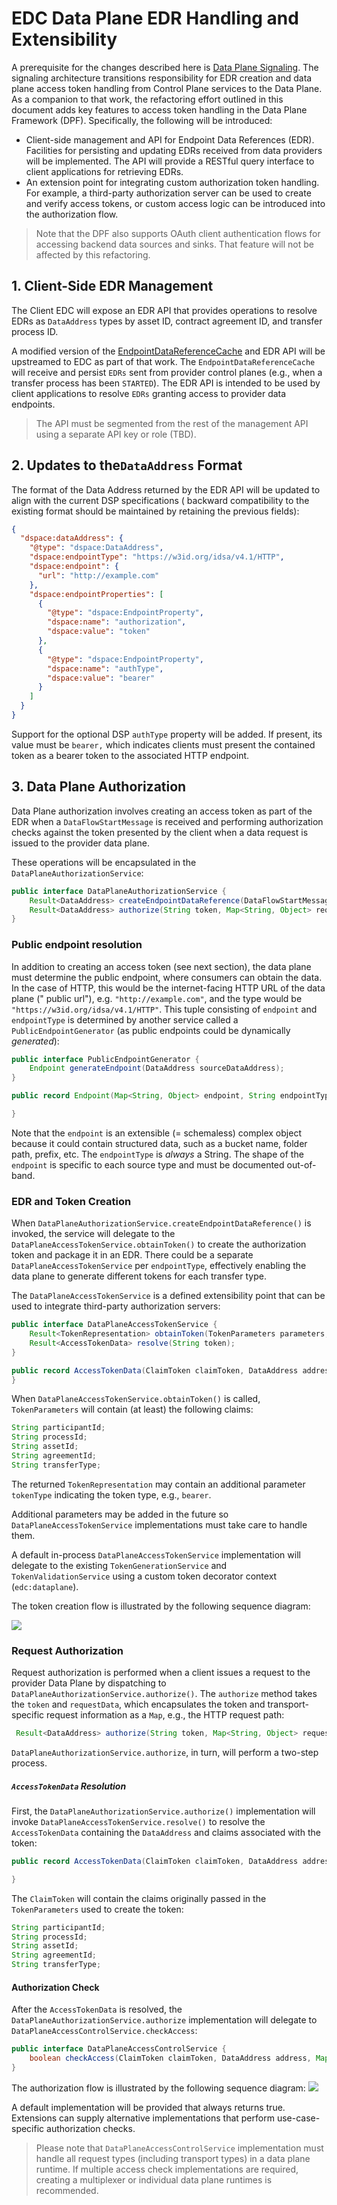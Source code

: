 # EDC Data Plane EDR Handling and Extensibility

A prerequisite for the changes described here
is [Data Plane Signaling](data-plane-signaling.md).
The signaling architecture transitions responsibility for EDR creation and data plane access token handling from Control
Plane services to the Data Plane. As a companion to that work, the refactoring effort outlined in this document adds key
features to access token handling in the Data Plane Framework (DPF). Specifically, the following will be introduced:

- Client-side management and API for Endpoint Data References (EDR). Facilities for persisting and updating EDRs
  received from data providers will be implemented. The API will provide a RESTful query interface to client
  applications for retrieving EDRs.
- An extension point for integrating custom authorization token handling. For example, a third-party authorization
  server can be used to create and verify access tokens, or custom access logic can be introduced into the authorization
  flow.

> Note that the DPF also supports OAuth client authentication flows for accessing backend data sources and sinks. That
> feature will not be affected by this refactoring.

## 1. Client-Side EDR Management

The Client EDC will expose an EDR API that provides operations to resolve EDRs as `DataAddress` types by asset ID,
contract agreement ID, and transfer process ID.

A modified version of
the [EndpointDataReferenceCache‎](spi/edr-spi/src/main/java/org/eclipse/tractusx/edc/edr/spi/store/EndpointDataReferenceCache.java)
and EDR API will be upstreamed to EDC as part of that work. The `EndpointDataReferenceCache` will receive and
persist `EDRs` sent from provider control planes (e.g., when a transfer process has been `STARTED`). The EDR API is
intended to be used by client applications to resolve `EDRs` granting access to provider data endpoints.

> The API must be segmented from the rest of the management API using a separate API key or role (TBD).

## 2. Updates to the`DataAddress` Format

The format of the Data Address returned by the EDR API will be updated to align with the current DSP specifications (
backward compatibility to the existing format should be maintained by retaining the previous fields):

```json
{
  "dspace:dataAddress": {
    "@type": "dspace:DataAddress",
    "dspace:endpointType": "https://w3id.org/idsa/v4.1/HTTP",
    "dspace:endpoint": {
      "url": "http://example.com"
    },
    "dspace:endpointProperties": [
      {
        "@type": "dspace:EndpointProperty",
        "dspace:name": "authorization",
        "dspace:value": "token"
      },
      {
        "@type": "dspace:EndpointProperty",
        "dspace:name": "authType",
        "dspace:value": "bearer"
      }
    ]
  }
}
```

Support for the optional DSP `authType` property will be added. If present, its value must be `bearer,` which indicates
clients must present the contained token as a bearer token to the associated HTTP endpoint.

## 3. Data Plane Authorization

Data Plane authorization involves creating an access token as part of the EDR when a `DataFlowStartMessage` is received
and performing authorization checks against the token presented by the client when a data request is issued to the
provider data plane.

These operations will be encapsulated in the `DataPlaneAuthorizationService`:

```java
public interface DataPlaneAuthorizationService {
    Result<DataAddress> createEndpointDataReference(DataFlowStartMessage message);
    Result<DataAddress> authorize(String token, Map<String, Object> requestData);
}
```

### Public endpoint resolution

In addition to creating an access token (see next section), the data plane must determine the public endpoint, where
consumers can obtain the data. In the case of HTTP, this would be the internet-facing HTTP URL of the data plane ("
public url"), e.g. `"http://example.com"`, and the type would be `"https://w3id.org/idsa/v4.1/HTTP"`.
This tuple consisting of `endpoint` and `endpointType` is determined by another service called
a `PublicEndpointGenerator` (as public endpoints could be dynamically _generated_):

```java
public interface PublicEndpointGenerator {
    Endpoint generateEndpoint(DataAddress sourceDataAddress);
}

public record Endpoint(Map<String, Object> endpoint, String endpointType) {

}
```

Note that the `endpoint` is an extensible (= schemaless) complex object because it could contain structured data, such
as a bucket name, folder path, prefix, etc. The `endpointType` is _always_ a String.
The shape of the `endpoint` is specific to each source type and must be documented out-of-band.

### EDR and Token Creation

When `DataPlaneAuthorizationService.createEndpointDataReference()` is invoked, the service will delegate to
the `DataPlaneAccessTokenService.obtainToken()` to create the authorization token and package it in an EDR. There could
be a separate `DataPlaneAccessTokenService` per `endpointType`, effectively enabling the data plane to generate
different tokens for each transfer type.

The `DataPlaneAccessTokenService` is a defined extensibility point that can be used to integrate third-party
authorization servers:

```java
public interface DataPlaneAccessTokenService {
    Result<TokenRepresentation> obtainToken(TokenParameters parameters, DataAddress address);
    Result<AccessTokenData> resolve(String token);
}

public record AccessTokenData(ClaimToken claimToken, DataAddress address) {
}
```

When `DataPlaneAccessTokenService.obtainToken()` is called, `TokenParameters` will contain (at least) the
following claims:

```java 
String participantId;
String processId;
String assetId;
String agreementId;
String transferType;
```

The returned `TokenRepresentation` may contain an additional parameter `tokenType` indicating the token type,
e.g., `bearer`.

Additional parameters may be added in the future so `DataPlaneAccessTokenService` implementations must take care to
handle them.

A default in-process `DataPlaneAccessTokenService` implementation will delegate to the existing `TokenGenerationService`
and `TokenValidationService` using a custom token decorator context (`edc:dataplane`).

The token creation flow is illustrated by the following sequence diagram:

![](./data-plane-signaling_create-token.png)

### Request Authorization

Request authorization is performed when a client issues a request to the provider Data Plane by dispatching
to `DataPlaneAuthorizationService.authorize()`. The `authorize` method takes the `token` and `requestData`, which
encapsulates the token and transport-specific request information as a `Map`, e.g., the HTTP request path:

```java
 Result<DataAddress> authorize(String token, Map<String, Object> requestData);
```

`DataPlaneAuthorizationService.authorize`, in turn, will perform a two-step process.

##### `AccessTokenData` Resolution

First, the `DataPlaneAuthorizationService.authorize()` implementation will invoke `DataPlaneAccessTokenService.resolve()`
to resolve the `AccessTokenData` containing the `DataAddress` and claims associated with the token:

```java
public record AccessTokenData(ClaimToken claimToken, DataAddress address) {

}
```

The `ClaimToken` will contain the claims originally passed in the `TokenParameters` used to create the token:

```java
String participantId;
String processId;
String assetId;
String agreementId;
String transferType;
```

#### Authorization Check

After the `AccessTokenData` is resolved, the `DataPlaneAuthorizationService.authorize` implementation will delegate
to `DataPlaneAccessControlService.checkAccess`:

```java
public interface DataPlaneAccessControlService {
    boolean checkAccess(ClaimToken claimToken, DataAddress address, Map<String, Object> requestData)
} 
```

The authorization flow is illustrated by the following sequence diagram:
![](data-plane-signaling_authorize.png)

A default implementation will be provided that always returns true. Extensions can supply alternative implementations
that perform use-case-specific authorization checks.

> Please note that `DataPlaneAccessControlService` implementation must handle all request types (including transport
> types) in a data plane runtime. If multiple access check implementations are required, creating a multiplexer or
> individual data plane runtimes is recommended.    

